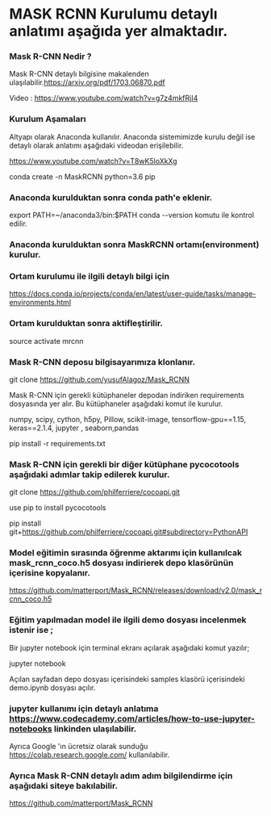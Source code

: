 
# MASK RCNN Kurulumu detaylı anlatımı aşağıda yer almaktadır.

### Mask R-CNN Nedir ?
Mask R-CNN detaylı bilgisine makalenden ulaşılabilir.https://arxiv.org/pdf/1703.06870.pdf

Video : https://www.youtube.com/watch?v=g7z4mkfRjI4

### Kurulum Aşamaları
Altyapı olarak Anaconda kullanılır. Anaconda sistemimizde kurulu değil ise detaylı olarak anlatımı aşağıdaki videodan erişilebilir.

https://www.youtube.com/watch?v=T8wK5loXkXg

conda create -n MaskRCNN python=3.6 pip

### Anaconda kurulduktan sonra conda path'e eklenir.
export PATH=~/anaconda3/bin:$PATH
conda --version komutu ile kontrol edilir.
### Anaconda kurulduktan sonra MaskRCNN ortamı(environment) kurulur.

### Ortam kurulumu ile ilgili detaylı bilgi için
https://docs.conda.io/projects/conda/en/latest/user-guide/tasks/manage-environments.html

### Ortam kurulduktan sonra aktifleştirilir.
source activate mrcnn

### Mask R-CNN deposu bilgisayarımıza klonlanır.
git clone https://github.com/yusufAlagoz/Mask_RCNN

Mask R-CNN için gerekli kütüphaneler depodan indiriken requirements dosyasında yer alır. Bu kütüphaneler aşağıdaki komut ile kurulur.

numpy, scipy, cython, h5py, Pillow, scikit-image, tensorflow-gpu==1.15, keras==2.1.4, jupyter , seaborn,pandas

pip install -r requirements.txt

### Mask R-CNN için gerekli bir diğer kütüphane pycocotools aşağıdaki adımlar takip edilerek kurulur. 
git clone https://github.com/philferriere/cocoapi.git

use pip to install pycocotools

pip install git+https://github.com/philferriere/cocoapi.git#subdirectory=PythonAPI

### Model eğitimin sırasında öğrenme aktarımı için kullanılcak mask_rcnn_coco.h5 dosyası indirierek depo klasörünün içerisine kopyalanır.
https://github.com/matterport/Mask_RCNN/releases/download/v2.0/mask_rcnn_coco.h5

### Eğitim yapılmadan model ile ilgili demo dosyası incelenmek istenir ise ;

Bir jupyter notebook için terminal ekranı açılarak aşağıdaki komut yazılır;

jupyter notebook 

Açılan sayfadan depo dosyası içerisindeki samples klasörü içerisindeki demo.ipynb dosyası açılır.


### jupyter kullanımı için detaylı anlatıma https://www.codecademy.com/articles/how-to-use-jupyter-notebooks linkinden ulaşılabilir.
Ayrıca Google 'ın  ücretsiz olarak sunduğu https://colab.research.google.com/ kullanılabilir.


### Ayrıca Mask R-CNN detaylı adım adım bilgilendirme için aşağıdaki siteye bakılabilir.
https://github.com/matterport/Mask_RCNN

